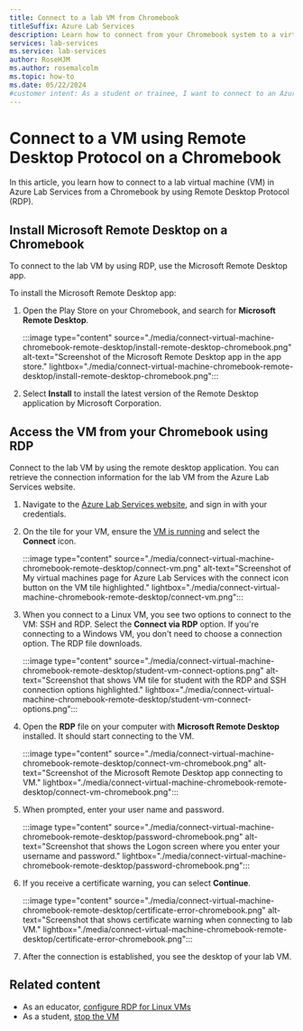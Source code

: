 ```yaml
---
title: Connect to a lab VM from Chromebook
titleSuffix: Azure Lab Services
description: Learn how to connect from your Chromebook system to a virtual machine in Azure Lab Services by using RDP.
services: lab-services
ms.service: lab-services
author: RoseHJM
ms.author: rosemalcolm
ms.topic: how-to
ms.date: 05/22/2024
#customer intent: As a student or trainee, I want to connect to an Azure Lab Services VM from my Chromebook over RDP in order to use the lab resources.
---
```


# Connect to a VM using Remote Desktop Protocol on a Chromebook

In this article, you learn how to connect to a lab virtual machine (VM) in Azure Lab Services from a Chromebook by using Remote Desktop Protocol (RDP).

## Install Microsoft Remote Desktop on a Chromebook

To connect to the lab VM by using RDP, use the Microsoft Remote Desktop app.

To install the Microsoft Remote Desktop app:

1. Open the Play Store on your Chromebook, and search for **Microsoft Remote Desktop**.

    :::image type="content" source="./media/connect-virtual-machine-chromebook-remote-desktop/install-remote-desktop-chromebook.png" alt-text="Screenshot of the Microsoft Remote Desktop app in the app store." lightbox="./media/connect-virtual-machine-chromebook-remote-desktop/install-remote-desktop-chromebook.png":::

1. Select **Install** to install the latest version of the Remote Desktop application by Microsoft Corporation.

## Access the VM from your Chromebook using RDP

Connect to the lab VM by using the remote desktop application. You can retrieve the connection information for the lab VM from the Azure Lab Services website.

1. Navigate to the [Azure Lab Services website](https://labs.azure.com), and sign in with your credentials.

1. On the tile for your VM, ensure the [VM is running](how-to-use-lab.md#start-or-stop-the-vm) and select the **Connect** icon.

    :::image type="content" source="./media/connect-virtual-machine-chromebook-remote-desktop/connect-vm.png" alt-text="Screenshot of My virtual machines page for Azure Lab Services with the connect icon button on the VM tile highlighted." lightbox="./media/connect-virtual-machine-chromebook-remote-desktop/connect-vm.png":::

1. When you connect to a Linux VM, you see two options to connect to the VM: SSH and RDP. Select the **Connect via RDP** option. If you're connecting to a Windows VM, you don't need to choose a connection option. The RDP file downloads.

    :::image type="content" source="./media/connect-virtual-machine-chromebook-remote-desktop/student-vm-connect-options.png" alt-text="Screenshot that shows VM tile for student with the RDP and SSH connection options highlighted." lightbox="./media/connect-virtual-machine-chromebook-remote-desktop/student-vm-connect-options.png":::

1. Open the **RDP** file on your computer with **Microsoft Remote Desktop** installed. It should start connecting to the VM.

    :::image type="content" source="./media/connect-virtual-machine-chromebook-remote-desktop/connect-vm-chromebook.png" alt-text="Screenshot of the Microsoft Remote Desktop app connecting to VM." lightbox="./media/connect-virtual-machine-chromebook-remote-desktop/connect-vm-chromebook.png":::

1. When prompted, enter your user name and password.

    :::image type="content" source="./media/connect-virtual-machine-chromebook-remote-desktop/password-chromebook.png" alt-text="Screenshot that shows the Logon screen where you enter your username and password." lightbox="./media/connect-virtual-machine-chromebook-remote-desktop/password-chromebook.png":::

1. If you receive a certificate warning, you can select **Continue**.

    :::image type="content" source="./media/connect-virtual-machine-chromebook-remote-desktop/certificate-error-chromebook.png" alt-text="Screenshot that shows certificate warning when connecting to lab VM." lightbox="./media/connect-virtual-machine-chromebook-remote-desktop/certificate-error-chromebook.png":::

1. After the connection is established, you see the desktop of your lab VM.

## Related content

- As an educator, [configure RDP for Linux VMs](how-to-enable-remote-desktop-linux.md)
- As a student, [stop the VM](how-to-use-lab.md#start-or-stop-the-vm)
